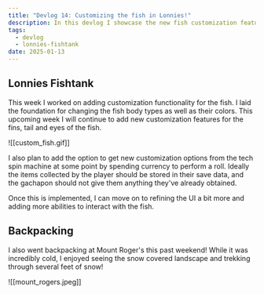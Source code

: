 ```yaml
---
title: "Devlog 14: Customizing the fish in Lonnies!"
description: In this devlog I showcase the new fish customization feature I've been working on for Lonnies Fishtank
tags:
  - devlog
  - lonnies-fishtank
date: 2025-01-13
---
```

## Lonnies Fishtank

This week I worked on adding customization functionality for the fish. I laid the foundation for changing the fish body types as well as their colors. This upcoming week I will continue to add new customization features for the fins, tail and eyes of the fish.

![[custom_fish.gif]]

I also plan to add the option to get new customization options from the tech spin machine at some point by spending currency to perform a roll. Ideally the items collected by the player should be stored in their save data, and the gachapon should not give them anything they've already obtained. 

Once this is implemented, I can move on to refining the UI a bit more and adding more abilities to interact with the fish.
## Backpacking

I also went backpacking at Mount Roger's this past weekend! While it was incredibly cold, I enjoyed seeing the snow covered landscape and trekking through several feet of snow!

![[mount_rogers.jpeg]]
